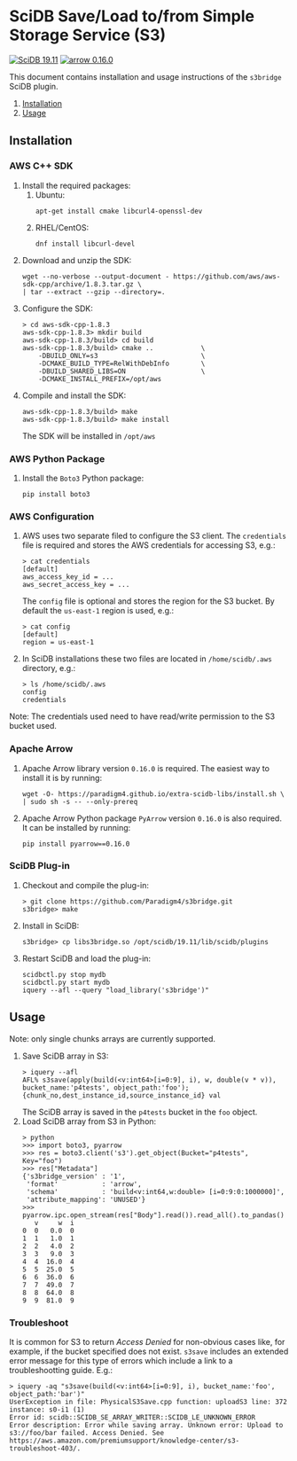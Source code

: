 # SciDB Save/Load to/from Simple Storage Service (S3)

[![SciDB 19.11](https://img.shields.io/badge/SciDB-19.11-blue.svg)](https://forum.paradigm4.com/t/scidb-release-19-11/2411)
[![arrow 0.16.0](https://img.shields.io/badge/arrow-0.16.0-blue.svg)](https://arrow.apache.org/release/0.16.0.html)

This document contains installation and usage instructions of the
`s3bridge` SciDB plugin.

1. [Installation](#installation)
1. [Usage](#usage)

## Installation

### AWS C++ SDK

1. Install the required packages:
   1. Ubuntu:
      ```
      apt-get install cmake libcurl4-openssl-dev
      ```
   1. RHEL/CentOS:
      ```
      dnf install libcurl-devel
      ```
1. Download and unzip the SDK:
   ```
   wget --no-verbose --output-document - https://github.com/aws/aws-sdk-cpp/archive/1.8.3.tar.gz \
   | tar --extract --gzip --directory=.
   ```
1. Configure the SDK:
   ```
   > cd aws-sdk-cpp-1.8.3
   aws-sdk-cpp-1.8.3> mkdir build
   aws-sdk-cpp-1.8.3/build> cd build
   aws-sdk-cpp-1.8.3/build> cmake ..            \
       -DBUILD_ONLY=s3                          \
       -DCMAKE_BUILD_TYPE=RelWithDebInfo        \
       -DBUILD_SHARED_LIBS=ON                   \
       -DCMAKE_INSTALL_PREFIX=/opt/aws
   ```
1. Compile and install the SDK:
   ```
   aws-sdk-cpp-1.8.3/build> make
   aws-sdk-cpp-1.8.3/build> make install
   ```
   The SDK will be installed in `/opt/aws`

### AWS Python Package

1. Install the `Boto3` Python package:
   ```
   pip install boto3
   ```

### AWS Configuration

1. AWS uses two separate filed to configure the S3 client. The
   `credentials` file is required and stores the AWS credentials for
   accessing S3, e.g.:
   ```
   > cat credentials
   [default]
   aws_access_key_id = ...
   aws_secret_access_key = ...
   ```
   The `config` file is optional and stores the region for the S3
   bucket. By default the `us-east-1` region is used, e.g.:
   ```
   > cat config
   [default]
   region = us-east-1
   ```
1. In SciDB installations these two files are located in
   `/home/scidb/.aws` directory, e.g.:
   ```
   > ls /home/scidb/.aws
   config
   credentials
   ```

Note: The credentials used need to have read/write permission to the
S3 bucket used.

### Apache Arrow

1. Apache Arrow library version `0.16.0` is required. The easiest way
   to install it is by running:
   ```
   wget -O- https://paradigm4.github.io/extra-scidb-libs/install.sh \
   | sudo sh -s -- --only-prereq
   ```
1. Apache Arrow Python package `PyArrow` version `0.16.0` is also
   required. It can be installed by running:
   ```
   pip install pyarrow==0.16.0
   ```

### SciDB Plug-in

1. Checkout and compile the plug-in:
   ```
   > git clone https://github.com/Paradigm4/s3bridge.git
   s3bridge> make
   ```
1. Install in SciDB:
   ```
   s3bridge> cp libs3bridge.so /opt/scidb/19.11/lib/scidb/plugins
   ```
1. Restart SciDB and load the plug-in:
   ```
   scidbctl.py stop mydb
   scidbctl.py start mydb
   iquery --afl --query "load_library('s3bridge')"
   ```

## Usage

Note: only single chunks arrays are currently supported.

1. Save SciDB array in S3:
   ```
   > iquery --afl
   AFL% s3save(apply(build(<v:int64>[i=0:9], i), w, double(v * v)), bucket_name:'p4tests', object_path:'foo');
   {chunk_no,dest_instance_id,source_instance_id} val
   ```
   The SciDB array is saved in the `p4tests` bucket in the `foo` object.
1. Load SciDB array from S3 in Python:
   ```
   > python
   >>> import boto3, pyarrow
   >>> res = boto3.client('s3').get_object(Bucket="p4tests", Key="foo")
   >>> res["Metadata"]
   {'s3bridge_version' : '1',
    'format'           : 'arrow',
    'schema'           : 'build<v:int64,w:double> [i=0:9:0:1000000]',
    'attribute_mapping': 'UNUSED'}
   >>> pyarrow.ipc.open_stream(res["Body"].read()).read_all().to_pandas()
      v     w  i
   0  0   0.0  0
   1  1   1.0  1
   2  2   4.0  2
   3  3   9.0  3
   4  4  16.0  4
   5  5  25.0  5
   6  6  36.0  6
   7  7  49.0  7
   8  8  64.0  8
   9  9  81.0  9
   ```

### Troubleshoot

It is common for S3 to return _Access Denied_ for non-obvious cases
like, for example, if the bucket specified does not exist. `s3save`
includes an extended error message for this type of errors which
include a link to a troubleshootting guide. E.g.:

```
> iquery -aq "s3save(build(<v:int64>[i=0:9], i), bucket_name:'foo', object_path:'bar')"
UserException in file: PhysicalS3Save.cpp function: uploadS3 line: 372 instance: s0-i1 (1)
Error id: scidb::SCIDB_SE_ARRAY_WRITER::SCIDB_LE_UNKNOWN_ERROR
Error description: Error while saving array. Unknown error: Upload to
s3://foo/bar failed. Access Denied. See
https://aws.amazon.com/premiumsupport/knowledge-center/s3-troubleshoot-403/.
```
